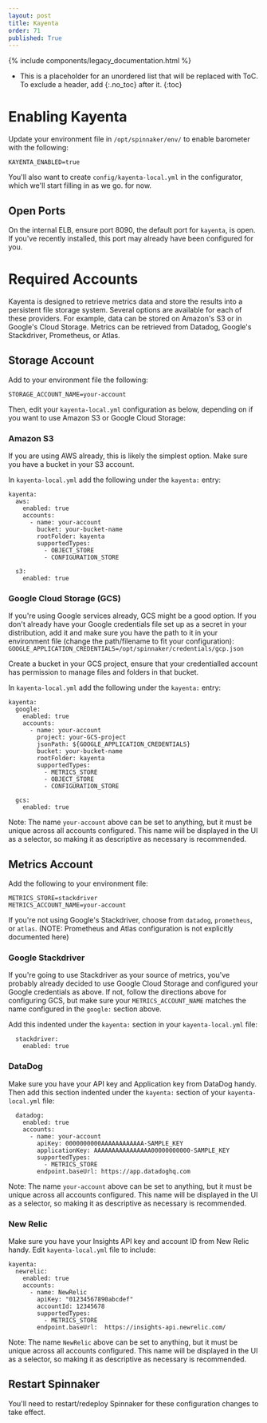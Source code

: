 ```yaml
---
layout: post
title: Kayenta
order: 71
published: True
---
```

{% include components/legacy_documentation.html %}

* This is a placeholder for an unordered list that will be replaced with ToC. To exclude a header, add {:.no_toc} after it.
{:toc}


# Enabling Kayenta

Update your environment file in `/opt/spinnaker/env/` to enable barometer with the following:
```
KAYENTA_ENABLED=true
```

You'll also want to create `config/kayenta-local.yml` in the configurator,
which we'll start filling in as we go.
for now.

## Open Ports

On the internal ELB, ensure port 8090, the default port for `kayenta`, is
open.  If you've recently installed, this port may already have been
configured for you.

# Required Accounts

Kayenta is designed to retrieve metrics data and store the results into a
persistent file storage system.  Several options are available for each of
these providers.  For example, data can be stored on Amazon's S3 or in
Google's Cloud Storage.  Metrics can be retrieved from Datadog, Google's
Stackdriver, Prometheus, or Atlas.

## Storage Account

Add to your environment file the following:
```
STORAGE_ACCOUNT_NAME=your-account
```

Then, edit your `kayenta-local.yml` configuration as below, depending on
if you want to use Amazon S3 or Google Cloud Storage:

### Amazon S3

If you are using AWS already, this is likely the simplest option.  Make sure
you have a bucket in your S3 account.

In `kayenta-local.yml` add the following under the `kayenta:` entry:

```
kayenta:
  aws:
    enabled: true
    accounts:
      - name: your-account
        bucket: your-bucket-name
        rootFolder: kayenta
        supportedTypes:
          - OBJECT_STORE
          - CONFIGURATION_STORE

  s3:
    enabled: true
```

### Google Cloud Storage (GCS)

If you're using Google services already, GCS might be a good option.  If
you don't already have your Google credentials file set up as a secret in
your distribution, add it and make sure you have the path to it in your
environment file (change the path/filename to fit your configuration):
`GOOGLE_APPLICATION_CREDENTIALS=/opt/spinnaker/credentials/gcp.json`

Create a bucket in your GCS project, ensure that your credentialled account
has permission to manage files and folders in that bucket.

In `kayenta-local.yml` add the following under the `kayenta:` entry:

```
kayenta:
  google:
    enabled: true
    accounts:
      - name: your-account
        project: your-GCS-project
        jsonPath: ${GOOGLE_APPLICATION_CREDENTIALS}
        bucket: your-bucket-name
        rootFolder: kayenta
        supportedTypes:
          - METRICS_STORE
          - OBJECT_STORE
          - CONFIGURATION_STORE

  gcs:
    enabled: true
```

Note:  The name `your-account` above can be set to anything, but it must be
unique across all accounts configured.  This name will be displayed in the UI
as a selector, so making it as descriptive as necessary is recommended.

## Metrics Account

Add the following to your environment file:

```
METRICS_STORE=stackdriver
METRICS_ACCOUNT_NAME=your-account
```

If you're not using Google's Stackdriver, choose from `datadog`, `prometheus`,
or `atlas`.  (NOTE:  Prometheus and Atlas configuration is not explicitly 
documented here)

### Google Stackdriver

If you're going to use Stackdriver as your source of metrics, you've probably
already decided to use Google Cloud Storage and configured your Google
credentials as above.  If not, follow the directions above for configuring
GCS, but make sure your `METRICS_ACCOUNT_NAME` matches the name configured in
the `google:` section above.

Add this indented under the `kayenta:` section in your `kayenta-local.yml` file:

```
  stackdriver:
    enabled: true
```

### DataDog

Make sure you have your API key and Application key from DataDog handy.  Then
add this section indented under the `kayenta:` section of your
`kayenta-local.yml` file:

```
  datadog:
    enabled: true
    accounts:
      - name: your-account
        apiKey: 0000000000AAAAAAAAAAAA-SAMPLE_KEY
        applicationKey: AAAAAAAAAAAAAAAA00000000000-SAMPLE_KEY
        supportedTypes:
          - METRICS_STORE
        endpoint.baseUrl: https://app.datadoghq.com
```

Note:  The name `your-account` above can be set to anything, but it must be
unique across all accounts configured.  This name will be displayed in the UI
as a selector, so making it as descriptive as necessary is recommended.

### New Relic

Make sure you have your Insights API key and account ID from New Relic handy. 
Edit `kayenta-local.yml` file to include:
```
kayenta:
  newrelic:
    enabled: true
    accounts:
      - name: NewRelic
        apiKey: "01234567890abcdef"
        accountId: 12345678
        supportedTypes:
          - METRICS_STORE
        endpoint.baseUrl:  https://insights-api.newrelic.com/
```

Note:  The name `NewRelic` above can be set to anything, but it must be unique
across all accounts configured.  This name will be displayed in the UI as a
selector, so making it as descriptive as necessary is recommended.

## Restart Spinnaker

You'll need to restart/redeploy Spinnaker for these configuration changes
to take effect.